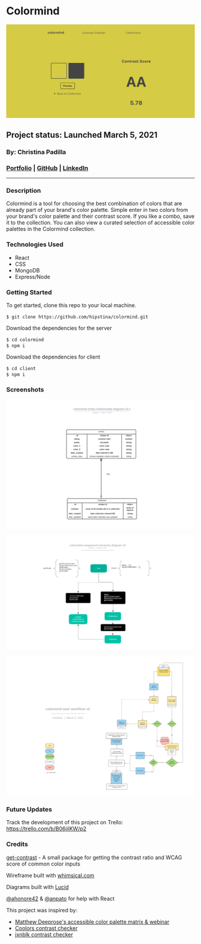 # Colormind 
![colormind banner](./assets/colormind-banner.png)
## Project status: Launched March 5, 2021
### By: Christina Padilla

### [Portfolio](https://christinapadilla.com) | [GitHub](https://github.com/hipstina) | [LinkedIn](https://linkedin.com/in/hipstina)
***

### **Description** 
Colormind is a tool for choosing the best combination of colors that are already part of your brand's color palette. Simple enter in two colors from your brand's color palette and their contrast score. If you like a combo, save it to the collection. You can also view a curated selection of accessible color palettes in the Colormind collection.

### **Technologies Used**
* React
* CSS
* MongoDB
* Express/Node


### **Getting Started**
To get started, clone this repo to your local machine.
```
$ git clone https://github.com/hipstina/colormind.git
```

Download the dependencies for the server
```shell
$ cd colormind
$ npm i 
```

Download the dependencies for client
```shell
$ cd client
$ npm i
```

### **Screenshots**
![entity diagram](./assets/colormind-entity-diagram.png)

![component hierarchy](./assets/colormind-component%20hierarchy-diagram.png)

![user workflow](./assets/colormind-userworkflow.png)


### **Future Updates**
Track the development of this project on Trello: https://trello.com/b/B06jilKW/p2


### **Credits**
[get-contrast](https://github.com/johno/get-contrast) - A small package for getting the contrast ratio and WCAG score of common color inputs  

Wireframe built with [whimsical.com](https://whimsical.com)

Diagrams built with [Lucid](https://lucid.app/)

[@ahonore42](https://github.com/ahonore42) & [@anpato](https://github.com/anpato) for help with React

This project was inspired by:
+ [Matthew Deeprose's accessible color palette matrix & webinar](https://mle.southampton.ac.uk/bb/BbTLCEUR/kent/index.html)
+ [Coolors contrast checker](https://coolors.co/contrast-checker/112a46-acc8e5)
+ [jxnblk contrast checker](https://colorable.jxnblk.com/440e63/bef59f)